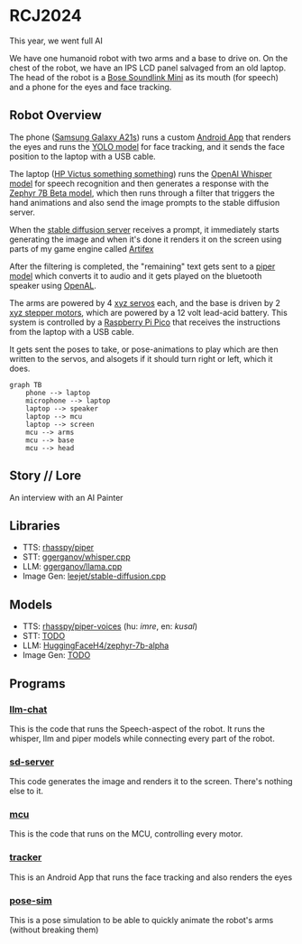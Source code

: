 # RCJ2024
This year, we went full AI

We have one humanoid robot with two arms and a base to drive on.
On the chest of the robot, we have an IPS LCD panel salvaged from an old laptop.
The head of the robot is a [Bose Soundlink Mini]() as its mouth (for speech) and a phone for the eyes and face tracking.

## Robot Overview

The phone ([Samsung Galaxy A21s]()) runs a custom [Android App]() that renders the eyes and runs the [YOLO model]() for face tracking, and it sends the face position to the laptop with a USB cable.

The laptop ([HP Victus something something]()) runs the [OpenAI Whisper model]() for speech recognition and then generates a response with the [Zephyr 7B Beta model](), which then runs through a filter that triggers the hand animations and also send the image prompts to the stable diffusion server.

When the [stable diffusion server](src/sd-server) receives a prompt, it immediately starts generating the image and when it's done it renders it on the screen using parts of my game engine called [Artifex](https://github.com/samthedev32/Artifex)

After the filtering is completed, the "remaining" text gets sent to a [piper model]() which converts it to audio and it gets played on the bluetooth speaker using [OpenAL]().

The arms are powered by 4 [xyz servos]() each, and the base is driven by 2 [xyz stepper motors](), which are powered by a 12 volt lead-acid battery. This system is controlled by a [Raspberry Pi Pico]() that receives the instructions from the laptop with a USB cable.

It gets sent the poses to take, or pose-animations to play which are then written to the servos, and alsogets if it should turn right or left, which it does.

```mermaid
graph TB
    phone --> laptop
    microphone --> laptop
    laptop --> speaker
    laptop --> mcu
    laptop --> screen
    mcu --> arms
    mcu --> base
    mcu --> head
```

## Story // Lore
An interview with an AI Painter

## Libraries

- TTS: [rhasspy/piper](https://github.com/rhasspy/piper)
- STT: [ggerganov/whisper.cpp](https://github.com/ggerganov/whisper.cpp)
- LLM: [ggerganov/llama.cpp](https://github.com/ggerganov/llama.cpp)
- Image Gen: [leejet/stable-diffusion.cpp](https://github.com/leejet/stable-diffusion.cpp)

## Models

- TTS: [rhasspy/piper-voices](https://huggingface.co/rhasspy/piper-voices) (hu: *imre*, en: *kusal*)
- STT: [TODO](TODO)
- LLM: [HuggingFaceH4/zephyr-7b-alpha](https://huggingface.co/HuggingFaceH4/zephyr-7b-alpha)
- Image Gen: [TODO](TODO)

## Programs

### [llm-chat](src/llm-chat)

This is the code that runs the Speech-aspect of the robot. It runs the whisper, llm and piper models while connecting every part of the robot.

### [sd-server](src/sd-server)

This code generates the image and renders it to the screen. There's nothing else to it.

### [mcu](src/mcu)

This is the code that runs on the MCU, controlling every motor.

### [tracker](src/tracker)

This is an Android App that runs the face tracking and also renders the eyes

### [pose-sim](src/pose-sim)

This is a pose simulation to be able to quickly animate the robot's arms (without breaking them)